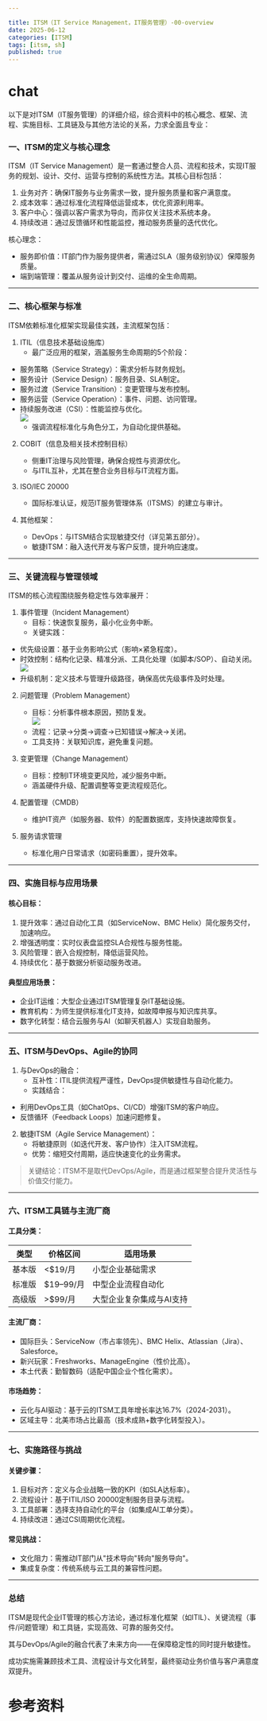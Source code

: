 ```yaml
---

title: ITSM（IT Service Management，IT服务管理）-00-overview
date: 2025-06-12
categories: [ITSM]
tags: [itsm, sh]
published: true
---
```




# chat


以下是对ITSM（IT服务管理）的详细介绍，综合资料中的核心概念、框架、流程、实施目标、工具链及与其他方法论的关系，力求全面且专业：

### 一、ITSM的定义与核心理念
ITSM（IT Service Management）是一套通过整合人员、流程和技术，实现IT服务的规划、设计、交付、运营与控制的系统性方法。其核心目标包括：
1. 业务对齐：确保IT服务与业务需求一致，提升服务质量和客户满意度。
2. 成本效率：通过标准化流程降低运营成本，优化资源利用率。
3. 客户中心：强调以客户需求为导向，而非仅关注技术系统本身。
4. 持续改进：通过反馈循环和性能监控，推动服务质量的迭代优化。

核心理念：
- 服务即价值：IT部门作为服务提供者，需通过SLA（服务级别协议）保障服务质量。
- 端到端管理：覆盖从服务设计到交付、运维的全生命周期。

---

### 二、核心框架与标准
ITSM依赖标准化框架实现最佳实践，主流框架包括：
1. ITIL（信息技术基础设施库）  
   - 最广泛应用的框架，涵盖服务生命周期的5个阶段：  
- 服务策略（Service Strategy）：需求分析与财务规划。  
- 服务设计（Service Design）：服务目录、SLA制定。  
- 服务过渡（Service Transition）：变更管理与发布控制。  
- 服务运营（Service Operation）：事件、问题、访问管理。  
- 持续服务改进（CSI）：性能监控与优化。  
![](https://metaso-static.oss-cn-beijing.aliyuncs.com/metaso/pdf2texts_reading_mode/figures/dbedddb3-49b4-4038-94f6-ea54fdd258c3/10_1.jpg)
   - 强调流程标准化与角色分工，为自动化提供基础。

2. COBIT（信息及相关技术控制目标）  
   - 侧重IT治理与风险管理，确保合规性与资源优化。  
   - 与ITIL互补，尤其在整合业务目标与IT流程方面。

3. ISO/IEC 20000  
   - 国际标准认证，规范IT服务管理体系（ITSMS）的建立与审计。  

4. 其他框架：  
   - DevOps：与ITSM结合实现敏捷交付（详见第五部分）。  
   - 敏捷ITSM：融入迭代开发与客户反馈，提升响应速度。

---

### 三、关键流程与管理领域
ITSM的核心流程围绕服务稳定性与效率展开：
1. 事件管理（Incident Management）  
   - 目标：快速恢复服务，最小化业务中断。  
   - 关键实践：  
- 优先级设置：基于业务影响公式（影响×紧急程度）。  
- 时效控制：结构化记录、精准分派、工具化处理（如脚本/SOP）、自动关闭。  
![](https://metaso-static.oss-cn-beijing.aliyuncs.com/metaso/pdf2texts_reading_mode/figures/57a9de03-d417-4aa9-96f4-69880889f964/35_2.jpg)
- 升级机制：定义技术与管理升级路径，确保高优先级事件及时处理。

2. 问题管理（Problem Management）  
   - 目标：分析事件根本原因，预防复发。  
![](https://metaso-static.oss-cn-beijing.aliyuncs.com/metaso/pdf2texts_reading_mode/figures/e3e1009c-6447-438e-9100-67b6a515d155/97_0.jpg)
   - 流程：记录→分类→调查→已知错误→解决→关闭。  
   - 工具支持：关联知识库，避免重复问题。

3. 变更管理（Change Management）  
   - 目标：控制IT环境变更风险，减少服务中断。  
   - 涵盖硬件升级、配置调整等变更流程规范化。

4. 配置管理（CMDB）  
   - 维护IT资产（如服务器、软件）的配置数据库，支持快速故障恢复。  

5. 服务请求管理  
   - 标准化用户日常请求（如密码重置），提升效率。  

---

### 四、实施目标与应用场景
#### 核心目标：
1. 提升效率：通过自动化工具（如ServiceNow、BMC Helix）简化服务交付，加速响应。  
2. 增强透明度：实时仪表盘监控SLA合规性与服务性能。  
3. 风险管理：嵌入合规控制，降低运营风险。  
4. 持续优化：基于数据分析驱动服务改进。  

#### 典型应用场景：
- 企业IT运维：大型企业通过ITSM管理复杂IT基础设施。  
- 教育机构：为师生提供标准化IT支持，如故障申报与知识库共享。  
- 数字化转型：结合云服务与AI（如聊天机器人）实现自助服务。  

---

### 五、ITSM与DevOps、Agile的协同
1. 与DevOps的融合：  
   - 互补性：ITIL提供流程严谨性，DevOps提供敏捷性与自动化能力。  
   - 实践结合：  
- 利用DevOps工具（如ChatOps、CI/CD）增强ITSM的客户响应。  
- 反馈循环（Feedback Loops）加速问题修复。  

2. 敏捷ITSM（Agile Service Management）：  
   - 将敏捷原则（如迭代开发、客户协作）注入ITSM流程。  
   - 优势：缩短交付周期，适应快速变化的业务需求。  

> 关键结论：ITSM不是取代DevOps/Agile，而是通过框架整合提升灵活性与价值交付能力。

---

### 六、ITSM工具链与主流厂商
#### 工具分类：

| 类型       | 价格区间       | 适用场景               |
|----------------|-------------------|--------------------------|
| 基本版         | <$19/月           | 小型企业基础需求           |
| 标准版         | $19–99/月         | 中型企业流程自动化         |
| 高级版         | >$99/月           | 大型企业复杂集成与AI支持   |


#### 主流厂商：
- 国际巨头：ServiceNow（市占率领先）、BMC Helix、Atlassian（Jira）、Salesforce。  
- 新兴玩家：Freshworks、ManageEngine（性价比高）。  
- 本土代表：勤智数码（适配中国企业个性化需求）。  

#### 市场趋势：  
- 云化与AI驱动：基于云的ITSM工具年增长率达16.7%（2024-2031）。  
- 区域主导：北美市场占比最高（技术成熟+数字化转型投入）。  

---

### 七、实施路径与挑战
#### 关键步骤：  
1. 目标对齐：定义与企业战略一致的KPI（如SLA达标率）。  
2. 流程设计：基于ITIL/ISO 20000定制服务目录与流程。  
3. 工具部署：选择支持自动化的平台（如集成AI工单分类）。  
4. 持续改进：通过CSI周期优化流程。  

#### 常见挑战：  
- 文化阻力：需推动IT部门从"技术导向"转向"服务导向"。  
- 集成复杂度：传统系统与云工具的兼容性问题。  

---

### 总结

ITSM是现代企业IT管理的核心方法论，通过标准化框架（如ITIL）、关键流程（事件/问题管理）和工具链，实现高效、可靠的服务交付。

其与DevOps/Agile的融合代表了未来方向——在保障稳定性的同时提升敏捷性。

成功实施需兼顾技术工具、流程设计与文化转型，最终驱动业务价值与客户满意度双提升。

# 参考资料

  